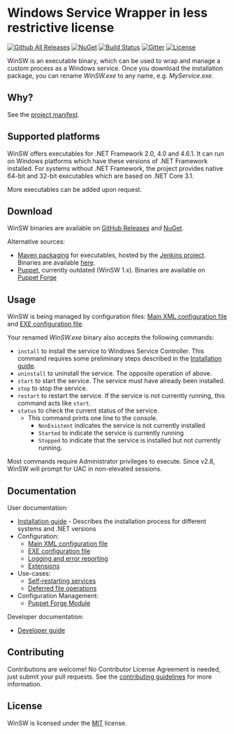 # Windows Service Wrapper in less restrictive license

[![Github All Releases](https://img.shields.io/github/downloads/winsw/winsw/total?style=flat-square)](https://github.com/winsw/winsw/releases)
[![NuGet](https://img.shields.io/nuget/v/WinSW?style=flat-square)](https://www.nuget.org/packages/WinSW/)
[![Build Status](https://img.shields.io/azure-devops/build/winsw/aabe43dd-6f6d-4660-b5dd-5b79e1e2ef4e/1?style=flat-square)](https://dev.azure.com/winsw/winsw/_build?definitionId=1&_a=summary)
[![Gitter](https://img.shields.io/gitter/room/winsw/winsw?style=flat-square)](https://gitter.im/winsw/winsw?utm_source=badge&utm_medium=badge&utm_campaign=pr-badge)
[![License](https://img.shields.io/github/license/winsw/winsw?style=flat-square)](LICENSE.txt)

WinSW is an executable binary, which can be used to wrap and manage a custom process as a Windows service.
Once you download the installation package, you can rename *WinSW.exe* to any name, e.g. *MyService.exe*.

## Why?

See the [project manifest](MANIFEST.md).

## Supported platforms

WinSW offers executables for .NET Framework 2.0, 4.0 and 4.6.1.
It can run on Windows platforms which have these versions of .NET Framework installed.
For systems without .NET Framework, the project provides native 64-bit and 32-bit executables which are based on .NET Core 3.1.

More executables can be added upon request.

## Download

WinSW binaries are available on [GitHub Releases](https://github.com/winsw/winsw/releases) and [NuGet](https://www.nuget.org/packages/WinSW/).

Alternative sources:

* [Maven packaging](https://github.com/jenkinsci/winsw-maven-packaging) for executables, hosted by the [Jenkins project](https://jenkins.io/). 
Binaries are available [here](https://repo.jenkins-ci.org/releases/com/sun/winsw/winsw/).
* [Puppet](./doc/puppetWinSW.md), currently outdated (WinSW 1.x). Binaries are available on [Puppet Forge](https://forge.puppet.com/kenmaglio/winsw)

## Usage

WinSW is being managed by configuration files: [Main XML configuration file](doc/xmlConfigFile.md) and [EXE configuration file](doc/exeConfigFile.md).

Your renamed *WinSW.exe* binary also accepts the following commands:

* `install` to install the service to Windows Service Controller.
  This command requires some preliminary steps described in the [Installation guide](doc/installation.md).
* `uninstall` to uninstall the service. The opposite operation of above.
* `start` to start the service. The service must have already been installed.
* `stop` to stop the service.
* `restart` to restart the service. If the service is not currently running, this command acts like `start`.
* `status` to check the current status of the service.
  * This command prints one line to the console.
    * `NonExistent` indicates the service is not currently installed
    * `Started` to indicate the service is currently running
    * `Stopped` to indicate that the service is installed but not currently running.

Most commands require Administrator privileges to execute. Since v2.8, WinSW will prompt for UAC in non-elevated sessions.

## Documentation

User documentation:

* [Installation guide](doc/installation.md) - Describes the installation process for different systems and .NET versions
* Configuration:
  * [Main XML configuration file](doc/xmlConfigFile.md)
  * [EXE configuration file](doc/exeConfigFile.md)
  * [Logging and error reporting](doc/loggingAndErrorReporting.md)
  * [Extensions](doc/extensions/extensions.md)
* Use-cases:
  * [Self-restarting services](doc/selfRestartingService.md)
  * [Deferred file operations](doc/deferredFileOperations.md)
* Configuration Management:
  * [Puppet Forge Module](doc/puppetWinSW.md)

Developer documentation:

* [Developer guide](DEVELOPER.md)

## Contributing

Contributions are welcome!
No Contributor License Agreement is needed, just submit your pull requests.
See the [contributing guidelines](./CONTRIBUTING.md) for more information.

## License

WinSW is licensed under the [MIT](LICENSE.txt) license.
